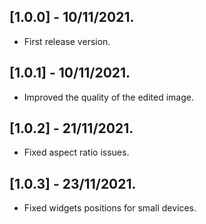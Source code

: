 ## [1.0.0] - 10/11/2021.

* First release version.

## [1.0.1] - 10/11/2021.

* Improved the quality of the edited image.

## [1.0.2] - 21/11/2021.

* Fixed aspect ratio issues.

## [1.0.3] - 23/11/2021.

* Fixed widgets positions for small devices.